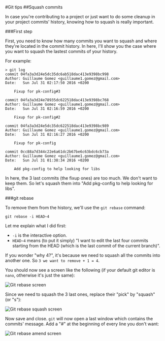 #Git tips
##Squash commits

In case you're contributing to a project or just want to do some cleanup in your project commits' history, knowing how to squash is really important.

###First step

First, you need to know how many commits you want to squash and where they're located in the commit history. In here, I'll show you the case where you want to squash the lastest commits of your history.

For example:

```Shell
> git log
commit 04fa3a3d24e5dc35dc6ab518dac413e9398bc998
Author: Guillaume Gomez <guillaume1.gomez@gmail.com>
Date:   Sun Jul 31 02:17:50 2016 +0200

    Fixup for pk-config#3

commit 04fa3a3d24e78935dc622518dac413e9398bc768
Author: Guillaume Gomez <guillaume1.gomez@gmail.com>
Date:   Sun Jul 31 02:16:59 2016 +0200

    Fixup for pk-config#2

commit 04fa3a3d24e5dc35dc622518dac413e9398bc989
Author: Guillaume Gomez <guillaume1.gomez@gmail.com>
Date:   Sun Jul 31 02:16:27 2016 +0200

    Fixup for pk-config

commit 0cc88a7d344c22e6a61dc2b67be6c63bdc6cb73a
Author: Guillaume Gomez <guillaume1.gomez@gmail.com>
Date:   Sun Jul 31 01:38:34 2016 +0200

    Add pkg-config to help looking for libs
```

In here, the 3 last commits (the fixup ones) are too much. We don't want to keep them. So let's squash them into "Add pkg-config to help looking for libs".

###git rebase

To remove them from the history, we'll use the `git rebase` command:

```Shell
git rebase -i HEAD~4
```

Let me explain what I did first:

 * `-i` is the interactive option.
 * `HEAD~4` means (to put it simply) "I want to edit the last four commits starting from the HEAD (which is the last commit of the current branch)".

If you wonder "why 4?", it's because we need to squash all the commits into another one. So `3 we want to remove + 1 = 4`.

You should now see a screen like the following (if your default git editor is `nano`, otherwise it's just the same):

![Git rebase screen](https://blog.guillaume-gomez.fr/blog/images/git_rebase_normal.png)

Since we need to squash the 3 last ones, replace their "pick" by "squash" (or "s"):

![Git rebase squash screen](https://blog.guillaume-gomez.fr/blog/images/git_rebase_squash.png)

Now save and close. `git` will now open a last window which contains the commits' message. Add a "#" at the beginning of every line you don't want:

![Git rebase amend screen](https://blog.guillaume-gomez.fr/blog/images/git_rebase_amend.png)
